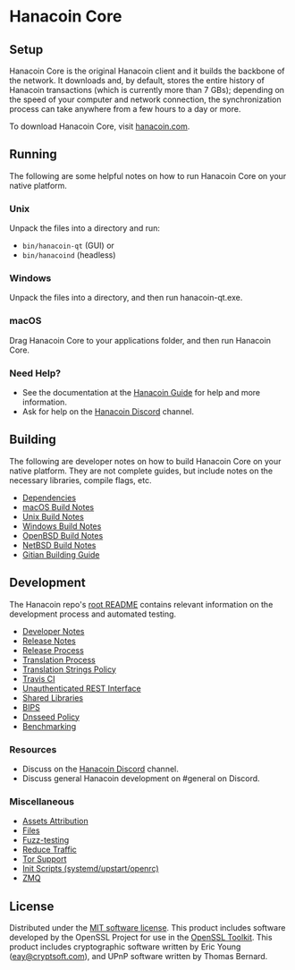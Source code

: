 Hanacoin Core
=============

Setup
---------------------
Hanacoin Core is the original Hanacoin client and it builds the backbone of the network. It downloads and, by default, stores the entire history of Hanacoin transactions (which is currently more than 7 GBs); depending on the speed of your computer and network connection, the synchronization process can take anywhere from a few hours to a day or more.

To download Hanacoin Core, visit [hanacoin.com](https://hanacoin.com).

Running
---------------------
The following are some helpful notes on how to run Hanacoin Core on your native platform.

### Unix

Unpack the files into a directory and run:

- `bin/hanacoin-qt` (GUI) or
- `bin/hanacoind` (headless)

### Windows

Unpack the files into a directory, and then run hanacoin-qt.exe.

### macOS

Drag Hanacoin Core to your applications folder, and then run Hanacoin Core.

### Need Help?

* See the documentation at the [Hanacoin Guide](https://www.hanacoin.com/#account)
for help and more information.
* Ask for help on the [Hanacoin Discord](https://discord.gg/XM4JnfX) channel.

Building
---------------------
The following are developer notes on how to build Hanacoin Core on your native platform. They are not complete guides, but include notes on the necessary libraries, compile flags, etc.

- [Dependencies](dependencies.md)
- [macOS Build Notes](build-osx.md)
- [Unix Build Notes](build-unix.md)
- [Windows Build Notes](build-windows.md)
- [OpenBSD Build Notes](build-openbsd.md)
- [NetBSD Build Notes](build-netbsd.md)
- [Gitian Building Guide](gitian-building.md)

Development
---------------------
The Hanacoin repo's [root README](/README.md) contains relevant information on the development process and automated testing.

- [Developer Notes](developer-notes.md)
- [Release Notes](release-notes.md)
- [Release Process](release-process.md)
- [Translation Process](translation_process.md)
- [Translation Strings Policy](translation_strings_policy.md)
- [Travis CI](travis-ci.md)
- [Unauthenticated REST Interface](REST-interface.md)
- [Shared Libraries](shared-libraries.md)
- [BIPS](bips.md)
- [Dnsseed Policy](dnsseed-policy.md)
- [Benchmarking](benchmarking.md)

### Resources
* Discuss on the [Hanacoin Discord](https://discord.gg/XM4JnfX) channel.
* Discuss general Hanacoin development on #general on Discord.

### Miscellaneous
- [Assets Attribution](assets-attribution.md)
- [Files](files.md)
- [Fuzz-testing](fuzzing.md)
- [Reduce Traffic](reduce-traffic.md)
- [Tor Support](tor.md)
- [Init Scripts (systemd/upstart/openrc)](init.md)
- [ZMQ](zmq.md)

License
---------------------
Distributed under the [MIT software license](/COPYING).
This product includes software developed by the OpenSSL Project for use in the [OpenSSL Toolkit](https://www.openssl.org/). This product includes
cryptographic software written by Eric Young ([eay@cryptsoft.com](mailto:eay@cryptsoft.com)), and UPnP software written by Thomas Bernard.

